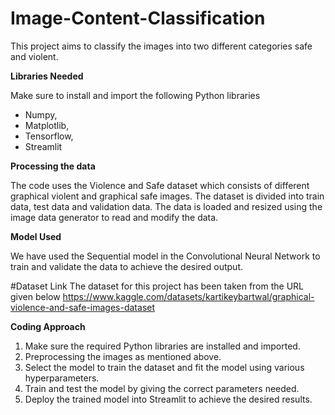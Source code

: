 # Image-Content-Classification
This project aims to classify the  images into two different categories safe and violent.

**Libraries Needed**

Make sure to install and import the following Python libraries 
- Numpy,
- Matplotlib,
- Tensorflow,
- Streamlit

**Processing the data**

The code uses the Violence and Safe dataset which consists of different graphical violent and graphical safe images. The dataset is divided into train data, test data and validation data.
The data is loaded and resized using the image data generator to read and modify the data.

**Model Used**

We have used the Sequential model in the Convolutional Neural Network to train and validate the data to achieve the desired output.

#Dataset Link
The dataset for this project has been taken from the URL given below
https://www.kaggle.com/datasets/kartikeybartwal/graphical-violence-and-safe-images-dataset
  
**Coding Approach**
1) Make sure the required Python libraries are installed and imported.
2) Preprocessing the images as mentioned above.
3) Select the model to train the dataset and fit the model using various hyperparameters.
4) Train and test the model by giving the correct parameters needed.
5) Deploy the trained model into Streamlit to achieve the desired results.
